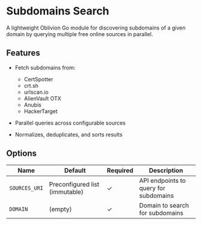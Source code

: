 # Subdomains Search

A lightweight Oblivion Go module for discovering subdomains of a given domain by querying multiple free online sources in parallel.

## Features

* Fetch subdomains from:

  * CertSpotter
  * crt.sh
  * urlscan.io
  * AlienVault OTX
  * Anubis
  * HackerTarget
* Parallel queries across configurable sources
* Normalizes, deduplicates, and sorts results


## Options

| Name          | Default                        | Required | Description                           |
| ------------- | ------------------------------ | -------- | ------------------------------------- |
| `SOURCES_URI` | Preconfigured list (immutable) | ✓        | API endpoints to query for subdomains |
| `DOMAIN`      | (empty)                        | ✓        | Domain to search for subdomains       |
